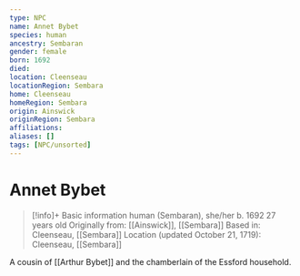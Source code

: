```yaml
---
type: NPC
name: Annet Bybet
species: human
ancestry: Sembaran
gender: female
born: 1692
died: 
location: Cleenseau
locationRegion: Sembara
home: Cleenseau
homeRegion: Sembara
origin: Ainswick
originRegion: Sembara
affiliations: 
aliases: []
tags: [NPC/unsorted]
---
```


# Annet Bybet
>[!info]+ Basic information
>human (Sembaran), she/her
>b. 1692
>27 years old
>Originally from: [[Ainswick]], [[Sembara]]
>Based in: Cleenseau, [[Sembara]]
>Location (updated October 21, 1719): Cleenseau, [[Sembara]]

A cousin of [[Arthur Bybet]] and the chamberlain of the Essford household. 